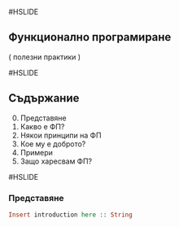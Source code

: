 #HSLIDE
## Функционално програмиране
( полезни практики )  

#HSLIDE
## Съдържание
0. Представяне
1. Какво е ФП?
2. Някои принципи на ФП
3. Кое му е доброто?
4. Примери
5. Защо харесвам ФП?

#HSLIDE
### Представяне
```haskell
Insert introduction here :: String
```
